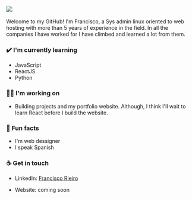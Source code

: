 <img src= "https://github.com/Juel07/Juel07/blob/master/github-banner-BW.png](https://media.discordapp.net/attachments/1097629901139480632/1195760523199922186/githubperfil.png?ex=65b529c4&is=65a2b4c4&hm=a3899f11afb6d83642be8e3d9aae052f5128bb2a5d734575781d752809562526&=&format=webp&quality=lossless)"></img>
<br>
<br>
Welcome to my GitHub! I'm Francisco, a Sys admin linux oriented to web hosting with more than 5 years of experience in the field. In all the companies I have worked for I have climbed and learned a lot from them.


### ✔️ I'm currently learning
- JavaScript
- ReactJS
- Python

### 👩‍💻 I'm working on
- Building projects and my portfolio website. 
Although, I think I'll wait to learn React before I build the website.


### 🌴 Fun facts
- I'm web dessigner 
- I  speak Spanish

### ☕ Get in touch
- LinkedIn: <a href = "https://www.linkedin.com/in/francisco-rieiro/)">Francisco Rieiro</a>

- Website: coming soon
<br>
<br>
